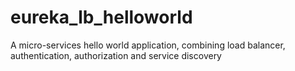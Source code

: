 # eureka_lb_helloworld
A micro-services hello world application, combining load balancer, authentication, authorization and service discovery
